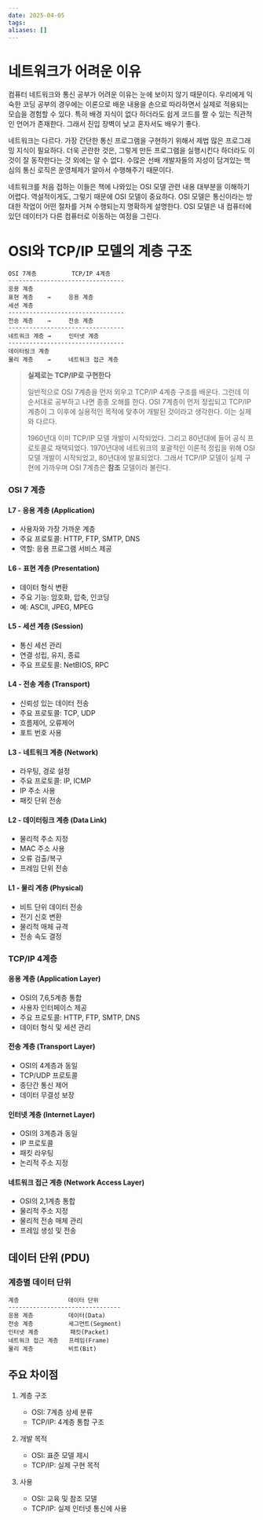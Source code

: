 ```yaml
---
date: 2025-04-05
tags: 
aliases: []
---
```

# 네트워크가 어려운 이유

컴퓨터 네트워크와 통신 공부가 어려운 이유는 눈에 보이지 않기 때문이다. 우리에게 익숙한 코딩 공부의 경우에는 이론으로 배운 내용을 손으로 따라하면서 실제로 적용되는 모습을 경험할 수 있다. 특히 배경 지식이 없다 하더라도 쉽게 코드를 짤 수 있는 직관적인 언어가 존재한다. 그래서 진입 장벽이 낮고 혼자서도 배우기 좋다. 

네트워크는 다르다. 가장 간단한 통신 프로그램을 구현하기 위해서 제법 많은 프로그래밍 지식이 필요하다. 더욱 곤란한 것은, 그렇게 만든 프로그램을 실행시킨다 하더라도 이것이 잘 동작한다는 것 외에는 알 수 없다. 수많은 선배 개발자들의 지성이 담겨있는 핵심의 통신 로직은 운영체제가 알아서 수행해주기 때문이다. 

네트워크를 처음 접하는 이들은 책에 나와있는 OSI 모델 관련 내용 대부분을 이해하기 어렵다. 역설적이게도, 그렇기 때문에 OSI 모델이 중요하다. OSI 모델은 통신이라는 방대한 작업이 어떤 절차를 거쳐 수행되는지 명확하게 설명한다. OSI 모델은 내 컴퓨터에 있던 데이터가 다른 컴퓨터로 이동하는 여정을 그린다.

# OSI와 TCP/IP 모델의 계층 구조

```
OSI 7계층          TCP/IP 4계층
---------------------------------
응용 계층
표현 계층    →     응용 계층
세션 계층
---------------------------------
전송 계층    →     전송 계층
---------------------------------
네트워크 계층 →     인터넷 계층
---------------------------------
데이터링크 계층
물리 계층    →     네트워크 접근 계층
```

>**실제로는 TCP/IP로 구현한다**
>
>일반적으로 OSI 7계층을 먼저 외우고 TCP/IP 4계층 구조를 배운다. 그런데 이 순서대로 공부하고 나면 종종 오해를 한다. OSI 7계층이 먼저 정립되고 TCP/IP 계층이 그 이후에 실용적인 목적에 맞추어 개발된 것이라고 생각한다. 이는 실제와 다르다. 
>
>1960년대 이미 TCP/IP 모델 개발이 시작되었다. 그리고 80년대에 들어 공식 프로토콜로 채택되었다. 1970년대에 네트워크의 포괄적인 이론적 정립을 위해 OSI 모델 개발이 시작되었고, 80년대에 발표되었다. 그래서 TCP/IP 모델이 실제 구현에 가까우며 OSI 7계층은 **참조** 모델이라 불린다.

### OSI 7 계층

#### L7 - 응용 계층 (Application)
- 사용자와 가장 가까운 계층
- 주요 프로토콜: HTTP, FTP, SMTP, DNS
- 역할: 응용 프로그램 서비스 제공

#### L6 - 표현 계층 (Presentation)
- 데이터 형식 변환
- 주요 기능: 암호화, 압축, 인코딩
- 예: ASCII, JPEG, MPEG

#### L5 - 세션 계층 (Session)
- 통신 세션 관리
- 연결 성립, 유지, 종료
- 주요 프로토콜: NetBIOS, RPC

#### L4 - 전송 계층 (Transport)
- 신뢰성 있는 데이터 전송
- 주요 프로토콜: TCP, UDP
- 흐름제어, 오류제어
- 포트 번호 사용

#### L3 - 네트워크 계층 (Network)
- 라우팅, 경로 설정
- 주요 프로토콜: IP, ICMP
- IP 주소 사용
- 패킷 단위 전송

#### L2 - 데이터링크 계층 (Data Link)
- 물리적 주소 지정
- MAC 주소 사용
- 오류 검출/복구
- 프레임 단위 전송

#### L1 - 물리 계층 (Physical)
- 비트 단위 데이터 전송
- 전기 신호 변환
- 물리적 매체 규격
- 전송 속도 결정

### TCP/IP 4계층

#### 응용 계층 (Application Layer)
- OSI의 7,6,5계층 통합
- 사용자 인터페이스 제공
- 주요 프로토콜: HTTP, FTP, SMTP, DNS
- 데이터 형식 및 세션 관리

#### 전송 계층 (Transport Layer)
- OSI의 4계층과 동일
- TCP/UDP 프로토콜
- 종단간 통신 제어
- 데이터 무결성 보장

#### 인터넷 계층 (Internet Layer)
- OSI의 3계층과 동일
- IP 프로토콜
- 패킷 라우팅
- 논리적 주소 지정

#### 네트워크 접근 계층 (Network Access Layer)
- OSI의 2,1계층 통합
- 물리적 주소 지정
- 물리적 전송 매체 관리
- 프레임 생성 및 전송

## 데이터 단위 (PDU)

### 계층별 데이터 단위
```
계층              데이터 단위
--------------------------------
응용 계층          데이터(Data)
전송 계층          세그먼트(Segment)
인터넷 계층         패킷(Packet)
네트워크 접근 계층   프레임(Frame)
물리 계층          비트(Bit)
```

## 주요 차이점

1. 계층 구조
   - OSI: 7계층 상세 분류
   - TCP/IP: 4계층 통합 구조

2. 개발 목적
   - OSI: 표준 모델 제시
   - TCP/IP: 실제 구현 목적

3. 사용
   - OSI: 교육 및 참조 모델
   - TCP/IP: 실제 인터넷 통신에 사용